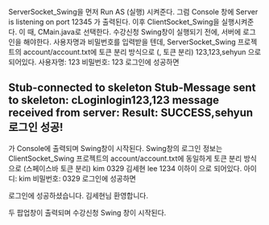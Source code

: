 ServerSocket_Swing을 먼저 Run AS (실행) 시켜준다.
그럼 Console 창에 
Server is listening on port 12345
가 출력된다.
이후 ClientSocket_Swing을 실행시켜준다.
이 때, CMain.java로 선택한다. 
수강신청 Swing창이 실행되기 전에, 서버에 로그인을 해야한다.
사용자명과 비밀번호를 입력받을 텐데, ServerSocket_Swing 프로젝트의 account/account.txt에
토큰 분리 방식으로 (, 토큰 분리) 
123,123,sehyun 으로 되어있다.
사용자명: 123
비밀번호: 123
로그인에 성공하면

Stub-connected to skeleton
Stub-Message sent to skeleton: cLoginlogin123,123
message received from server: Result: SUCCESS,sehyun
로그인 성공!
---------------------------------------------------------------------
가 Console에 출력되며 Swing창이 시작된다.
Swing창의 로그인 정보는 ClientSocket_Swing 프로젝트의 account/account.txt에
동일하게 토큰 분리 방식으로 (스페이스바 토큰 분리)
kim 0329 김세현
lee 1234 이하이
으로 되어있다.
아이디: kim
비밀번호: 0329
로그인에 성공하면

로그인에 성공하셨습니다.
김세현님 환영합니다.

두 팝업창이 출력되며 수강신청 Swing 창이 시작된다.
